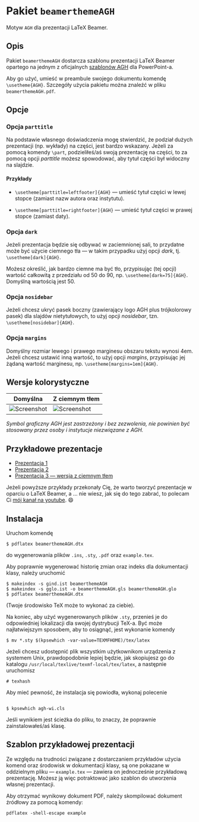 # Pakiet `beamerthemeAGH`
Motyw `AGH` dla prezentacji LaTeX Beamer.
## Opis
Pakiet `beamerthemeAGH` dostarcza szablonu prezentacji LaTeX Beamer opartego na jednym z oficjalnych [szablonów AGH](http://www.agh.edu.pl/uczelnia/system-identyfikacji-wizualnej/szablon-prezentacji/) dla PowerPoint-a.

Aby go użyć, umieść w preambule swojego dokumentu komendę `\usetheme{AGH}`. Szczegóły użycia pakietu można znaleźć w pliku `beamerthemeAGH.pdf`.
## Opcje
### Opcja `parttitle`
Na podstawie własnego doświadczenia mogę stwierdzić, że podział dużych prezentacji (np. wykłady) na części, jest bardzo wskazany. Jeżeli za pomocą komendy `\part`, podzieliłeś/aś swoją prezentację na części, to za pomocą opcji *parttitle* możesz spowodować, aby tytuł części był widoczny na slajdzie.
#### Przykłady
-  `\usetheme[parttitle=leftfooter]{AGH}` — umieść tytuł części w lewej stopce (zamiast nazw autora oraz instytutu).

-  `\usetheme[parttitle=rightfooter]{AGH}` — umieść tytuł części w prawej stopce (zamiast daty).
### Opcja `dark`
Jeżeli prezentacja będzie się odbywać w zaciemnionej sali, to przydatne może być użycie ciemnego tła — w takim przypadku użyj opcji *dark*, tj. `\usetheme[dark]{AGH}`.

Możesz określić, jak bardzo ciemne ma być tło, przypisując (tej opcji) wartość całkowitą z przedziału od 50 do 90, np. `\usetheme[dark=75]{AGH}`. Domyślną wartością jest 50.
### Opcja `nosidebar`
Jeżeli chcesz ukryć pasek boczny (zawierający logo AGH plus trójkolorowy pasek) dla slajdów nietytułowych, to użyj opcji *nosidebar*, tzn. `\usetheme[nosidebar]{AGH}`.
### Opcja `margins`
Domyślny rozmiar lewego i prawego marginesu obszaru tekstu wynosi 4em. Jeżeli chcesz ustawić inną wartość, to użyj opcji *margins*, przypisując jej żądaną wartość marginesu, np. `\usetheme[margins=1em]{AGH}`.
## Wersje kolorystyczne
| Domyślna | Z ciemnym tłem |
|--------------------|----------------------------------|
| ![Screenshot](http://www.icsr.agh.edu.pl/~polak/wms/beamer-AGH.big.png "Slajd tytułowy") | ![Screenshot](http://www.icsr.agh.edu.pl/~polak/wms/beamer-AGH-dark.big.png "Slajd tytułowy — wersja ciemna") |
*Symbol graficzny AGH jest zastrzeżony i bez zezwolenia, nie powinien być stosowany przez osoby i instytucje niezwiązane z AGH.*
## Przykładowe prezentacje
* [Prezentacja 1](http://www.icsr.agh.edu.pl/~polak/beamer.pdf)
* [Prezentacja 2](http://www.icsr.agh.edu.pl/~polak/wms/beamer.pdf)
* [Prezentacja 3 — wersja z ciemnym tłem](http://www.icsr.agh.edu.pl/~polak/wms/latex/beamer-mozliwosci.pdf)

Jeżeli powyższe przykłady przekonały Cię, że warto tworzyć prezentacje w oparciu o LaTeX Beamer, a ... nie wiesz, jak się do tego zabrać, to polecam Ci [mój kanał na youtube](https://www.youtube.com/playlist?list=PLlOvf-mh5wJEzL2onjzBdenUpssbonmO5). :smile:
## Instalacja

Uruchom komendę
```
$ pdflatex beamerthemeAGH.dtx
```
do wygenerowania plików `.ins`, `.sty`, `.pdf` oraz `example.tex`.

Aby poprawnie wygenerować historię zmian oraz indeks dla dokumentacji klasy, należy uruchomić
```
$ makeindex -s gind.ist beamerthemeAGH
$ makeindex -s gglo.ist -o beamerthemeAGH.gls beamerthemeAGH.glo
$ pdflatex beamerthemeAGH.dtx
```
(Twoje środowisko TeX może to wykonać za ciebie).

  
Na koniec, aby użyć wygenerowanych plików `.sty`, przenieś je do odpowiedniej lokalizacji dla swojej dystrybucji TeX-a. Być może najłatwiejszym sposobem, aby to osiągnąć, jest wykonanie komendy
```
$ mv *.sty $(kpsewhich -var-value=TEXMFHOME)/tex/latex
```

Jeżeli chcesz udostępnić plik wszystkim użytkownikom urządzenia z systemem Unix, prawdopodobnie lepiej będzie, jak skopiujesz go do katalogu `/usr/local/texlive/texmf-local/tex/latex`, a następnie uruchomisz
```
# texhash
```
Aby mieć pewność, że instalacja się powiodła, wykonaj polecenie
```

$ kpsewhich agh-wi.cls

```
Jeśli wynikiem jest ścieżka do pliku, to znaczy, że poprawnie zainstalowałeś/aś klasę.

 
## Szablon przykładowej prezentacji

Ze względu na trudności związane z dostarczaniem przykładów użycia komend oraz środowisk w dokumentacji klasy, są one pokazane w oddzielnym pliku — `example.tex` — zawiera on jednocześnie przykładową prezentację. Możesz ją więc potraktować jako szablon do utworzenia własnej prezentacji.

Aby otrzymać wynikowy dokument PDF, należy skompilować dokument źródłowy za pomocą  komendy:
```
pdflatex -shell-escape example
```
